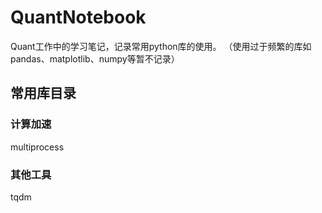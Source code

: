 # QuantNotebook
Quant工作中的学习笔记，记录常用python库的使用。
（使用过于频繁的库如pandas、matplotlib、numpy等暂不记录）

## 常用库目录

### 计算加速
multiprocess

### 其他工具
tqdm
